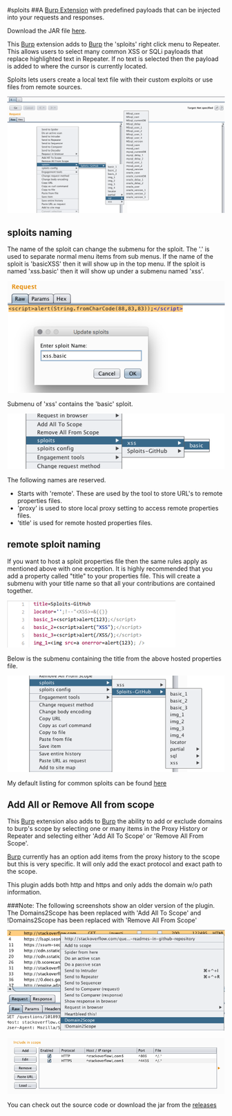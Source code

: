 #sploits
##A [Burp Extension](https://portswigger.net/) with predefined payloads that can be injected into your requests and responses.

Download the JAR file [here](https://github.com/summitt/sploits/releases).

This [Burp](https://portswigger.net/) extension  adds to [Burp](https://portswigger.net/) the 'sploits' right click menu to Repeater. This allows users to select many common XSS or SQLi payloads that replace highlighted text in Repeater. If no text is selected then the payload is added to where the cursor is currently located. 

Sploits lets users create a local text file with their custom exploits or use files from remote sources.

![](/showsploits.png )

## sploits naming 
The name of the sploit can change the submenu for the sploit. The '.' is used to separate normal menu items from sub menus. 
If the name of the sploit is 'basicXSS' then it will show up in the top menu. If the sploit is named 'xss.basic' then it will show up under a submenu named 'xss'.

![](/sploitname.png )

Submenu of 'xss' contains the 'basic' sploit.

![](/sploitmenu.png )

The following names are reserved.
- Starts with 'remote'. These are used by the tool to store URL's to remote properties files.
- 'proxy' is used to store local proxy setting to access remote properties files.
- 'title' is used for remote hosted properties files.

## remote sploit naming
If you want to host a sploit properties file then the same rules apply as mentioned above with one exception. It is highly recommended that you add a property called "title" to your properties file. This will create a submenu with your title name so that all your contributions are contained together.

![](/sploitprops.png )

Below is the submenu containing the title from the above hosted properties file.

![](/sploitpropsmenu.png )

My default listing for common sploits can be found [here](https://raw.githubusercontent.com/summitt/sploits-default/master/sploits.properties)



## Add All or Remove All from scope

This [Burp](https://portswigger.net/) extension also adds to [Burp](https://portswigger.net/) the ability to add or exclude domains to burp's scope by selecting one or many items in the Proxy History or Repeater and selecting either 'Add All To Scope' or  'Remove All From Scope'.

[Burp](https://portswigger.net/) currently has an option add items from the proxy history to the scope but this is very specific. It will only add the exact protocol and exact path to the scope.

This plugin adds both http and https and only adds the domain w/o path information. 

###Note: The following screenshots show an older version of the plugin. The Domains2Scope has been replaced with 'Add All To Scope' and !Domains2Scope has been replaced with 'Remove All From Scope'

![Burp History: Right Click](/history-burp.png "Burp History: add or exclude domains from scope.")



![Burp Scope](/burp-scope.png "Both HTTPS and HTTP added to scope with only the domains names.")


You can check out the source code or download the jar from the [releases](https://github.com/summitt/domains2scope/releases)
